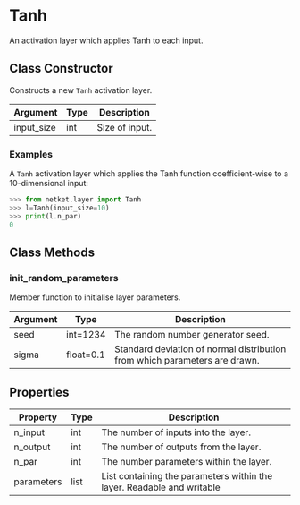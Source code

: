# Tanh
An activation layer which applies Tanh to each input.

## Class Constructor
Constructs a new ``Tanh`` activation layer.

| Argument |Type| Description  |
|----------|----|--------------|
|input_size|int |Size of input.|

### Examples
A ``Tanh`` activation layer which applies the Tanh function
coefficient-wise to a 10-dimensional input:

```python
>>> from netket.layer import Tanh
>>> l=Tanh(input_size=10)
>>> print(l.n_par)
0

```



## Class Methods 
### init_random_parameters
Member function to initialise layer parameters.

|Argument|  Type   |                               Description                                |
|--------|---------|--------------------------------------------------------------------------|
|seed    |int=1234 |The random number generator seed.                                         |
|sigma   |float=0.1|Standard deviation of normal distribution from which parameters are drawn.|

## Properties
| Property |Type|                                    Description                                    |
|----------|----|-----------------------------------------------------------------------------------|
|n_input   |int | The number of inputs into the layer.                                              |
|n_output  |int | The number of outputs from the layer.                                             |
|n_par     |int | The number parameters within the layer.                                           |
|parameters|list| List containing the parameters within the layer.             Readable and writable|


